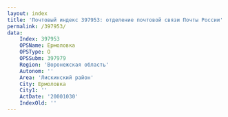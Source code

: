 ```yaml
---
layout: index
title: 'Почтовый индекс 397953: отделение почтовой связи Почты России'
permalink: /397953/
data:
    Index: 397953
    OPSName: Ермоловка
    OPSType: О
    OPSSubm: 397979
    Region: 'Воронежская область'
    Autonom: ''
    Area: 'Лискинский район'
    City: Ермоловка
    City1: ''
    ActDate: '20001030'
    IndexOld: ''
---
```

